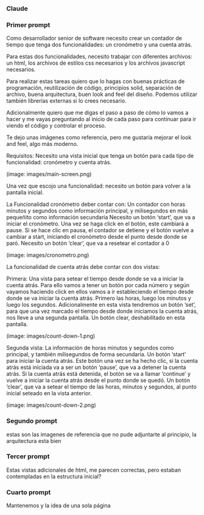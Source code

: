 ### Claude

### Primer prompt

Como desarrollador senior de software necesito crear un contador de tiempo que tenga dos funcionalidades: un cronómetro y una cuenta atrás.

Para estas dos funcionalidades, necesito trabajar con diferentes archivos: un html, los archivos de estilos css necesarios y los archivos javascript necesarios.

Para realizar estas tareas quiero que lo hagas con buenas prácticas de programación, reutilización de código, principios solid, separación de archivo, buena arquitectura, buen look and feel del diseño. Podemos utilizar también librerías externas si lo crees necesario.

Adicionalmente quiero que me digas el paso a paso de cómo lo vamos a hacer y me vayas preguntando al inicio de cada paso para continuar para ir viendo el código y controlar el proceso.

Te dejo unas imágenes como referencia, pero me gustaría mejorar el look and feel, algo más moderno.

Requisitos:
Necesito una vista inicial que tenga un botón para cada tipo de funcionalidad: cronómetro y cuenta atrás.

(image: images/main-screen.png)

Una vez que escojo una funcionalidad: necesito un botón para volver a la pantalla inicial.

La Funcionalidad cronómetro deber contar con:
Un contador con horas minutos y segundos como información principal, y milisegundos en más pequeñito como información secundaria
Necesito un botón ‘start’, que va a iniciar el cronómetro. Una vez se haga click en el botón, este cambiará a pause. Si se hace clic en pausa, el contador se detiene y el botón vuelve a cambiar a start, iniciando el cronómetro desde el punto desde donde se paró.
Necesito un botón ‘clear’, que va a resetear el contador a 0

(image: images/cronometro.png)

La funcionalidad de cuenta atrás debe contar con dos vistas:

Primera:
Una vista para setear el tiempo desde donde se va a iniciar la cuenta atrás. Para ello vamos a tener un botón por cada número y según vayamos haciendo click en ellos vamos a ir estableciendo el tiempo desde donde se va iniciar la cuenta atrás. Primero las horas, luego los minutos y luego los segundos.
Adicionalmente en esta vista tendremos un botón ‘set’, para que una vez marcado el tiempo desde donde iniciamos la cuenta atrás, nos lleve a una segunda pantalla.
Un botón clear, deshabilitado en esta pantalla.

(image: images/count-down-1.png)

Segunda vista:
La información de horas minutos y segundos como principal, y también milisegundos de forma secundaria.
Un botón ‘start’ para iniciar la cuenta atrás. Este botón una vez se ha hecho clic, si la cuenta atrás está iniciada va a ser un botón ‘pause’, que va a detener la cuenta atrás. Si la cuenta atrás está detenida, el botón se va a llamar ‘continue’ y vuelve a iniciar la cuenta atrás desde el punto donde se quedó.
Un botón ‘clear’, que va a setear el tiempo de las horas, minutos y segundos, al punto inicial seteado en la vista anterior.

(image: images/count-down-2.png)

### Segundo prompt

estas son las imagenes de referencia que no pude adjuntarte al principio, la arquitectura esta bien

### Tercer prompt

Estas vistas adicionales de html, me parecen correctas, pero estaban contempladas en la estructura inicial?

### Cuarto prompt

Mantenemos y la idea de una sola página
